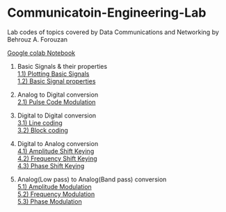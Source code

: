 # Communicatoin-Engineering-Lab
Lab codes of topics covered by Data Communications and Networking by Behrouz A. Forouzan

[Google colab Notebook](https://colab.research.google.com/drive/1ISYJ7nduwYyWRHNtN5K-3PP3O7P5Yv1i?usp=sharing)  

1) Basic Signals & their properties  
  [1.1) Plotting Basic Signals](https://github.com/riyadomf/Communicatoin-Engineering-Lab/blob/8730e8655a1c8aee4c9670a0331be1409a9ffe3b/Basic%20Signals%20&%20their%20properties/Plotting_basic_signals.ipynb)  
  [1.2) Basic Signal properties](https://github.com/riyadomf/Communicatoin-Engineering-Lab/blob/8730e8655a1c8aee4c9670a0331be1409a9ffe3b/Basic%20Signals%20&%20their%20properties/Basic_signal_properties.ipynb)  
  
2) Analog to Digital conversion  
  [2.1) Pulse Code Modulation](https://github.com/riyadomf/Communicatoin-Engineering-Lab/blob/8730e8655a1c8aee4c9670a0331be1409a9ffe3b/Analog%20to%20Digital%20conversion%20-%20Pulse%20Code%20Modulation/Pulse_Code_Modulation.ipynb)  

3) Digital to Digital conversion  
  [3.1) Line coding](https://github.com/riyadomf/Communicatoin-Engineering-Lab/blob/8730e8655a1c8aee4c9670a0331be1409a9ffe3b/Digital%20to%20Digital%20conversion%20-%20Line%20coding,%20Block%20coding/Line_coding.ipynb)  
  [3.2) Block coding](https://github.com/riyadomf/Communicatoin-Engineering-Lab/blob/8730e8655a1c8aee4c9670a0331be1409a9ffe3b/Digital%20to%20Digital%20conversion%20-%20Line%20coding,%20Block%20coding/Block_coding.ipynb)

4) Digital to Analog conversion  
  [4.1) Amplitude Shift Keying](https://github.com/riyadomf/Communicatoin-Engineering-Lab/blob/8730e8655a1c8aee4c9670a0331be1409a9ffe3b/Digital%20to%20Analog%20conversion%20-%20ASK,%20FSK,%20PSK/Amplitude_Shift_keying.ipynb)  
  [4.2) Frequency Shift Keying](https://github.com/riyadomf/Communicatoin-Engineering-Lab/blob/8730e8655a1c8aee4c9670a0331be1409a9ffe3b/Digital%20to%20Analog%20conversion%20-%20ASK,%20FSK,%20PSK/Frequency_Shift_Keying.ipynb)  
  [4.3) Phase Shift Keying](https://github.com/riyadomf/Communicatoin-Engineering-Lab/blob/8730e8655a1c8aee4c9670a0331be1409a9ffe3b/Digital%20to%20Analog%20conversion%20-%20ASK,%20FSK,%20PSK/Phase_Shift_keying.ipynb)  

5) Analog(Low pass) to Analog(Band pass) conversion  
  [5.1) Amplitude Modulation](https://github.com/riyadomf/Communicatoin-Engineering-Lab/blob/8730e8655a1c8aee4c9670a0331be1409a9ffe3b/Analog(Low%20pass)%20to%20Analog(Band%20pass)%20conversion%20-%20AM,%20FM,%20PM/Amplitude_Modulation.ipynb)  
  [5.2) Frequency Modulation](https://github.com/riyadomf/Communicatoin-Engineering-Lab/blob/8730e8655a1c8aee4c9670a0331be1409a9ffe3b/Analog(Low%20pass)%20to%20Analog(Band%20pass)%20conversion%20-%20AM,%20FM,%20PM/Frequency_Modulation.ipynb)  
  [5.3) Phase Modulation](https://github.com/riyadomf/Communicatoin-Engineering-Lab/blob/8730e8655a1c8aee4c9670a0331be1409a9ffe3b/Analog(Low%20pass)%20to%20Analog(Band%20pass)%20conversion%20-%20AM,%20FM,%20PM/Phase_Modulation.ipynb)  
